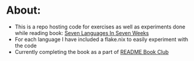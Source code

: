# About:

- This is a repo hosting code for exercises as well as experiments done while reading book: [Seven Languages In Seven Weeks](https://pragprog.com/titles/btlang/seven-languages-in-seven-weeks/)
- For each language I have included a flake.nix to easily experiment with the code
- Currently completing the book as a part of [README Book Club](https://www.youtube.com/watch?v=crk0t5j3icg)
